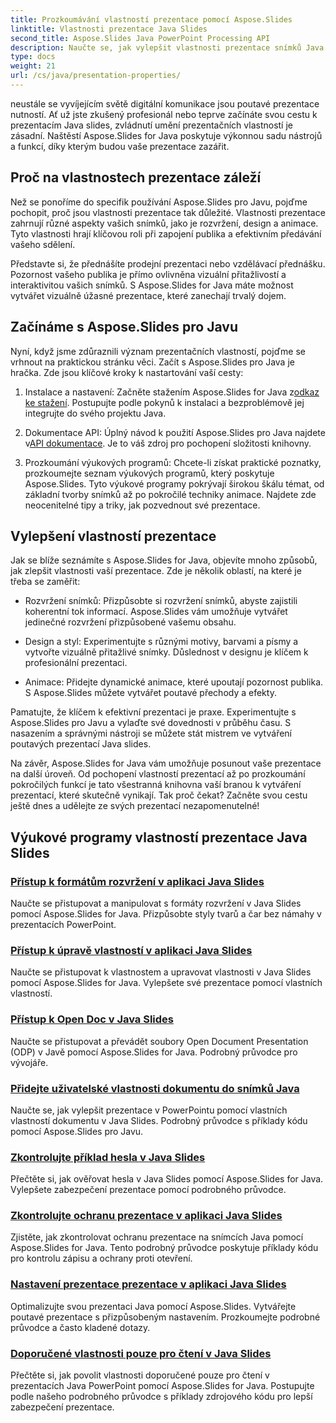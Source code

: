 ```yaml
---
title: Prozkoumávání vlastností prezentace pomocí Aspose.Slides
linktitle: Vlastnosti prezentace Java Slides
second_title: Aspose.Slides Java PowerPoint Processing API
description: Naučte se, jak vylepšit vlastnosti prezentace snímků Java pomocí výukových programů Aspose.Slides for Java. Objevte tipy a triky pro dynamické prezentace.
type: docs
weight: 21
url: /cs/java/presentation-properties/
---
```


neustále se vyvíjejícím světě digitální komunikace jsou poutavé prezentace nutností. Ať už jste zkušený profesionál nebo teprve začínáte svou cestu k prezentacím Java slides, zvládnutí umění prezentačních vlastností je zásadní. Naštěstí Aspose.Slides for Java poskytuje výkonnou sadu nástrojů a funkcí, díky kterým budou vaše prezentace zazářit.

## Proč na vlastnostech prezentace záleží

Než se ponoříme do specifik používání Aspose.Slides pro Javu, pojďme pochopit, proč jsou vlastnosti prezentace tak důležité. Vlastnosti prezentace zahrnují různé aspekty vašich snímků, jako je rozvržení, design a animace. Tyto vlastnosti hrají klíčovou roli při zapojení publika a efektivním předávání vašeho sdělení.

Představte si, že přednášíte prodejní prezentaci nebo vzdělávací přednášku. Pozornost vašeho publika je přímo ovlivněna vizuální přitažlivostí a interaktivitou vašich snímků. S Aspose.Slides for Java máte možnost vytvářet vizuálně úžasné prezentace, které zanechají trvalý dojem.

## Začínáme s Aspose.Slides pro Javu

Nyní, když jsme zdůraznili význam prezentačních vlastností, pojďme se vrhnout na praktickou stránku věci. Začít s Aspose.Slides pro Java je hračka. Zde jsou klíčové kroky k nastartování vaší cesty:

1.  Instalace a nastavení: Začněte stažením Aspose.Slides for Java z[odkaz ke stažení](https://releases.aspose.com/slides/java/). Postupujte podle pokynů k instalaci a bezproblémově jej integrujte do svého projektu Java.

2.  Dokumentace API: Úplný návod k použití Aspose.Slides pro Java najdete v[API dokumentace](https://reference.aspose.com/slides/java/). Je to váš zdroj pro pochopení složitosti knihovny.

3. Prozkoumání výukových programů: Chcete-li získat praktické poznatky, prozkoumejte seznam výukových programů, který poskytuje Aspose.Slides. Tyto výukové programy pokrývají širokou škálu témat, od základní tvorby snímků až po pokročilé techniky animace. Najdete zde neocenitelné tipy a triky, jak pozvednout své prezentace.

## Vylepšení vlastností prezentace

Jak se blíže seznámíte s Aspose.Slides for Java, objevíte mnoho způsobů, jak zlepšit vlastnosti vaší prezentace. Zde je několik oblastí, na které je třeba se zaměřit:

- Rozvržení snímků: Přizpůsobte si rozvržení snímků, abyste zajistili koherentní tok informací. Aspose.Slides vám umožňuje vytvářet jedinečné rozvržení přizpůsobené vašemu obsahu.

- Design a styl: Experimentujte s různými motivy, barvami a písmy a vytvořte vizuálně přitažlivé snímky. Důslednost v designu je klíčem k profesionální prezentaci.

- Animace: Přidejte dynamické animace, které upoutají pozornost publika. S Aspose.Slides můžete vytvářet poutavé přechody a efekty.

Pamatujte, že klíčem k efektivní prezentaci je praxe. Experimentujte s Aspose.Slides pro Javu a vylaďte své dovednosti v průběhu času. S nasazením a správnými nástroji se můžete stát mistrem ve vytváření poutavých prezentací Java slides.

Na závěr, Aspose.Slides for Java vám umožňuje posunout vaše prezentace na další úroveň. Od pochopení vlastností prezentací až po prozkoumání pokročilých funkcí je tato všestranná knihovna vaší branou k vytváření prezentací, které skutečně vynikají. Tak proč čekat? Začněte svou cestu ještě dnes a udělejte ze svých prezentací nezapomenutelné!

## Výukové programy vlastností prezentace Java Slides
### [Přístup k formátům rozvržení v aplikaci Java Slides](./access-layout-formats-in-java-slides/)
Naučte se přistupovat a manipulovat s formáty rozvržení v Java Slides pomocí Aspose.Slides for Java. Přizpůsobte styly tvarů a čar bez námahy v prezentacích PowerPoint.
### [Přístup k úpravě vlastností v aplikaci Java Slides](./access-modifying-properties-in-java-slides/)
Naučte se přistupovat k vlastnostem a upravovat vlastnosti v Java Slides pomocí Aspose.Slides for Java. Vylepšete své prezentace pomocí vlastních vlastností.
### [Přístup k Open Doc v Java Slides](./access-open-doc-in-java-slides/)
Naučte se přistupovat a převádět soubory Open Document Presentation (ODP) v Javě pomocí Aspose.Slides for Java. Podrobný průvodce pro vývojáře.
### [Přidejte uživatelské vlastnosti dokumentu do snímků Java](./add-custom-document-properties-in-java-slides/)
Naučte se, jak vylepšit prezentace v PowerPointu pomocí vlastních vlastností dokumentu v Java Slides. Podrobný průvodce s příklady kódu pomocí Aspose.Slides pro Javu.
### [Zkontrolujte příklad hesla v Java Slides](./check-password-example-in-java-slides/)
Přečtěte si, jak ověřovat hesla v Java Slides pomocí Aspose.Slides for Java. Vylepšete zabezpečení prezentace pomocí podrobného průvodce.
### [Zkontrolujte ochranu prezentace v aplikaci Java Slides](./check-presentation-protection-in-java-slides/)
Zjistěte, jak zkontrolovat ochranu prezentace na snímcích Java pomocí Aspose.Slides for Java. Tento podrobný průvodce poskytuje příklady kódu pro kontrolu zápisu a ochrany proti otevření.
### [Nastavení prezentace prezentace v aplikaci Java Slides](./presentation-slide-show-setup-in-java-slides/)
Optimalizujte svou prezentaci Java pomocí Aspose.Slides. Vytvářejte poutavé prezentace s přizpůsobeným nastavením. Prozkoumejte podrobné průvodce a často kladené dotazy.
### [Doporučené vlastnosti pouze pro čtení v Java Slides](./read-only-recommended-properties-in-java-slides/)
Přečtěte si, jak povolit vlastnosti doporučené pouze pro čtení v prezentacích Java PowerPoint pomocí Aspose.Slides for Java. Postupujte podle našeho podrobného průvodce s příklady zdrojového kódu pro lepší zabezpečení prezentace.
